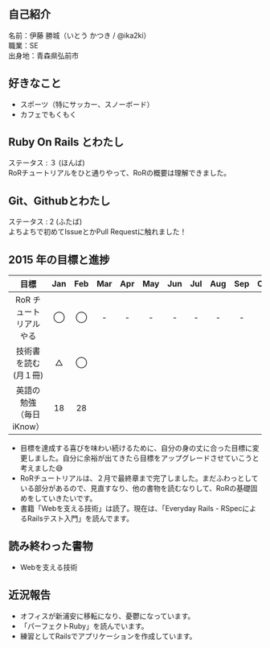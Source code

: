 ## 自己紹介
 名前：伊藤 勝城（いとう かつき / @ika2ki）  
 職業：SE  
 出身地：青森県弘前市  

## 好きなこと
- スポーツ（特にサッカー、スノーボード）
- カフェでもくもく

## Ruby On Rails とわたし
ステータス : ３ (ほんば)  
RoRチュートリアルをひと通りやって、RoRの概要は理解できました。

## Git、Githubとわたし
ステータス : 2 (ふたば)  
よちよちで初めてIssueとかPull Requestに触れました！

## 2015 年の目標と進捗
|      目標             | Jan | Feb | Mar | Apr | May | Jun | Jul | Aug | Sep | Oct | Nov | Dec |
|:--------------------:|:---:|:---:|:---:|:---:|:---:|:---:|:---:|:---:|:---:|:---:|:---:|:---:|
| RoR チュートリアルやる  | ◯ | ◯ | - | - | - | - | - | - | - | - | - | - |
| 技術書を読む(月１冊)    | △ | ◯ |   |   |   |   |   |   |   |   |   |   |
| 英語の勉強（毎日iKnow） | 18 | 28 |   |   |   |   |   |   |   |   |   |   |

- 目標を達成する喜びを味わい続けるために、自分の身の丈に合った目標に変更しました。自分に余裕が出てきたら目標をアップグレードさせていこうと考えました:sweat_smile:
- RoRチュートリアルは、２月で最終章まで完了しました。まだふわっとしている部分があるので、見直すなり、他の書物を読むなりして、RoRの基礎固めをしていきたいです。
- 書籍「Webを支える技術」は読了。現在は、「Everyday Rails - RSpecによるRailsテスト入門」を読んでます。

## 読み終わった書物
- Webを支える技術

## 近況報告
- オフィスが新浦安に移転になり、憂鬱になっています。
- 「パーフェクトRuby」を読んでいます。
- 練習としてRailsでアプリケーションを作成しています。

